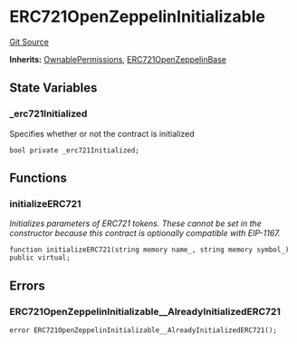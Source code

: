 # ERC721OpenZeppelinInitializable
[Git Source](https://github.com/zanzai-dev/creator-token-standards/blob/e3ca932d2edc594487078ba2c4da4e803f84d6a3/src/token/erc721/ERC721OpenZeppelin.sol)

**Inherits:**
[OwnablePermissions](/src/access/OwnablePermissions.sol/abstract.OwnablePermissions.md), [ERC721OpenZeppelinBase](/src/token/erc721/ERC721OpenZeppelin.sol/abstract.ERC721OpenZeppelinBase.md)


## State Variables
### _erc721Initialized
Specifies whether or not the contract is initialized


```solidity
bool private _erc721Initialized;
```


## Functions
### initializeERC721

*Initializes parameters of ERC721 tokens.
These cannot be set in the constructor because this contract is optionally compatible with EIP-1167.*


```solidity
function initializeERC721(string memory name_, string memory symbol_) public virtual;
```

## Errors
### ERC721OpenZeppelinInitializable__AlreadyInitializedERC721

```solidity
error ERC721OpenZeppelinInitializable__AlreadyInitializedERC721();
```

